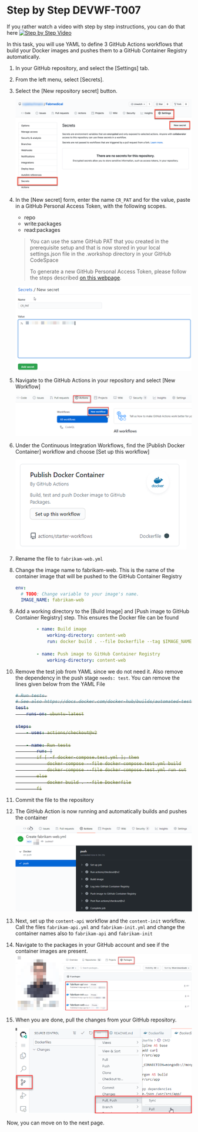 # Step by Step DEVWF-T007

If you rather watch a video with step by step instructions, you can do that here
[![Step by Step Video](https://img.youtube.com/vi/2FgK5SNVFCA/0.jpg)](https://www.youtube.com/watch?v=2FgK5SNVFCA)

In this task, you will use YAML to define 3 GitHub Actions workflows that build your Docker images and pushes them to a GitHub Container Registry automatically.

1. In your GitHub repository, and select the [Settings] tab.

2. From the left menu, select [Secrets].

3. Select the [New repository secret] button.

    ![Settings link, Secrets link, and New secret button are highlighted.](https://raw.githubusercontent.com/CloudLabsAI-Azure/AIW-DevOps/main/Assets/2020-08-24-21-45-42.png)

4. In the [New secret] form, enter the name `CR_PAT` and for the value, paste in a GitHub Personal Access Token, with the following scopes.

    * repo
    * write:packages
    * read:packages

    > You can use the same GitHub PAT that you created in the prerequisite setup and that is now stored in your local settings.json file in the .workshop directory in your GitHub CodeSpace
    >
    > To generate a new GitHub Personal Access Token, please follow the steps described [on this webpage](https://docs.github.com/en/free-pro-team@latest/github/authenticating-to-github/creating-a-personal-access-token).

    ![A screen that show how to add a new secret](https://raw.githubusercontent.com/CloudLabsAI-Azure/AIW-DevOps/main/Assets/newsecret.png)

5. Navigate to the GitHub Actions in your repository and select [New Workflow]

    ![A screen that shows how to start a new Workflow for GitHub Actions](https://raw.githubusercontent.com/CloudLabsAI-Azure/AIW-DevOps/main/Assets/newworkflow.png)

6. Under the Continuous Integration Workflows, find the [Publish Docker Container] workflow and choose [Set up this workflow]

    ![A screenshot of the GitHub Action for Publishing Docker Files](https://raw.githubusercontent.com/CloudLabsAI-Azure/AIW-DevOps/main/Assets/PublishDocker.png)

7. Rename the file to `fabrikam-web.yml`
8. Change the image name to fabrikam-web. This is the name of the container image that will be pushed to the GitHub Container Registry

    ```YAML
    env:
      # TODO: Change variable to your image's name.
      IMAGE_NAME: fabrikam-web
    ```

9. Add a working directory to the [Build Image] and [Push image to GitHub Container Registry] step. This ensures the Docker file can be found

    ```YAML
            - name: Build image
                working-directory: content-web
                run: docker build . --file Dockerfile --tag $IMAGE_NAME

            - name: Push image to GitHub Container Registry
                working-directory: content-web
    ```

10. Remove the test job from YAML since we do not need it. Also remove the dependency in the push stage `needs: test`. You can remove the lines given below from the YAML File
    <s>
    ```YAML
    # Run tests.
    # See also https://docs.docker.com/docker-hub/builds/automated-testing/
    test:
        runs-on: ubuntu-latest

    steps:
        - uses: actions/checkout@v2

        - name: Run tests
            run: |
            if [ -f docker-compose.test.yml ]; then
                docker-compose --file docker-compose.test.yml build
                docker-compose --file docker-compose.test.yml run sut
            else
                docker build . --file Dockerfile
            fi
    ```
    </s>

11. Commit the file to the repository
12. The GitHub Action is now running and automatically builds and pushes the container

    ![Screen that shows that the GitHub action build succeeded](https://raw.githubusercontent.com/CloudLabsAI-Azure/AIW-DevOps/main/Assets/buildsucceed.png)

13. Next, set up the `content-api` workflow and the `content-init` workflow. Call the files `fabrikam-api.yml` and `fabrikam-init.yml` and change the container names also to `fabrikam-api` and `fabrikam-init`

14. Navigate to the packages in your GitHub account and see if the container images are present.
    ![Overview of all packages of a GitHub account](https://raw.githubusercontent.com/CloudLabsAI-Azure/AIW-DevOps/main/Assets/packages.png)

15. When you are done, pull the changes from your GitHub repository.

    ![](https://raw.githubusercontent.com/CloudLabsAI-Azure/AIW-DevOps/main/Assets/2020-10-05-12-10-11.png)
    
 Now, you can move on to the next page.

